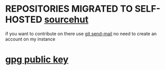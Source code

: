 # REPOSITORIES MIGRATED TO SELF-HOSTED [sourcehut](https://git.srht.davidon.top)

if you want to contribute on there use [git send-mail](https://git-send-email.io/) no need to create an account on my instance

# [gpg public key](https://l.davidon.top/pubkey)
